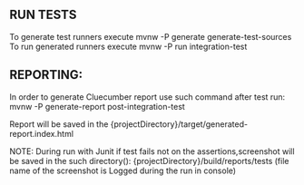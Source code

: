 ## RUN TESTS

 To generate test runners execute mvnw -P generate generate-test-sources
 To run generated runners execute mvnw -P run integration-test

## REPORTING:

 In order to generate Cluecumber report use such command after test run:
 mvnw -P generate-report post-integration-test

 Report will be saved in the {projectDirectory}/target/generated-report.index.html

 NOTE: During run with Junit if test fails not on the assertions,screenshot will be saved in the such directory():
 {projectDirectory}/build/reports/tests     (file name of the screenshot is Logged during the run in console)
